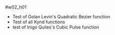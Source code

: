#w02_h01

- Test of Golan Levin's Quadratic Bezier function
- Test of all Kynd functions
- test of Inigo Quiles's Cubic Pulse function